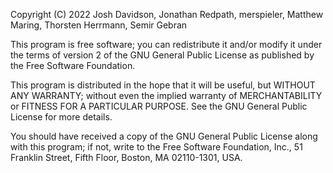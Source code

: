 Copyright (C) 2022  Josh Davidson, Jonathan Redpath, merspieler, Matthew Maring, Thorsten Herrmann, Semir Gebran

This program is free software; you can redistribute it and/or
modify it under the terms of version 2 of the GNU General Public License
as published by the Free Software Foundation.

This program is distributed in the hope that it will be useful,
but WITHOUT ANY WARRANTY; without even the implied warranty of
MERCHANTABILITY or FITNESS FOR A PARTICULAR PURPOSE.  See the
GNU General Public License for more details.

You should have received a copy of the GNU General Public License
along with this program; if not, write to the Free Software
Foundation, Inc., 51 Franklin Street, Fifth Floor, Boston, MA  02110-1301, USA.